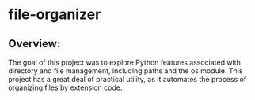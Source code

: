 # file-organizer

## Overview:
The goal of this project was to explore Python features associated with directory and file management, including paths and the os module. 
This project has a great deal of practical utility, as it automates the process of organizing files by extension code. 



